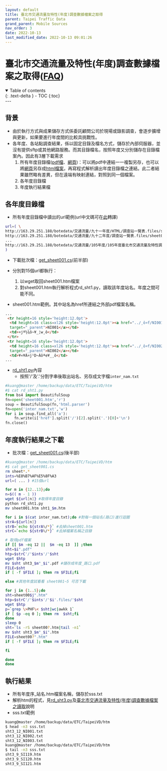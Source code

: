 ```yaml
---
layout: default
title: 臺北市交通流量及特性(年度)調查數據檔案之取得
parent: Taipei Traffic Data
grand_parent: Mobile Sources
nav_order: 3
date: 2022-10-13
last_modified_date: 2022-10-13 09:01:26
---
```


# 臺北市交通流量及特性(年度)調查數據檔案之取得([FAQ](https://sinotec2.github.io/FAQ/2022/10/13/get_sheet.html))

<details open markdown="block">
  <summary>
    Table of contents
  </summary>
  {: .text-delta }
- TOC
{:toc}
</details>
---

## 背景
- 由於執行方式與成果儲存方式係委託顧問公司於現場或錄影調查，會逐步擴增與更新，如果要進行年度間的比較具挑戰性。
- 各年度、各站點調查結果，係以固定目錄及檔名方式，儲存於內部伺服器，並沒有提供sftp或其他網路服務。而其目錄檔名，按照年度又分別儲存在目錄檔案內。因此有3層下載需求
  1. 所有年度目錄檔([pdf檔](https://www-ws.gov.taipei/001/Upload/456/relfile/0/30323/e53942d0-226c-4ca5-ba43-900b75f2189b.pdf)、[網頁][dlpage])：可以將pdf中連結一一複製另存，也可以將[網頁][dlpage]另存成[html檔案](master:/home/backup/data/ETC/TaipeiVD/htm/all_year.html)，再寫程式解析讀出年度目錄檔之連結。此二者結果雖然略有差異，但在遠端有映射連結，對照到同一個檔案。
  1. 各年度目錄檔
  1. 年度執行結果檔

## 各年度目錄檔
- 所有年度目錄檔中讀出的url範例(url中文碼可在[此](https://www.convertstring.com/zh_TW/EncodeDecode/UrlDecode)轉譯)

```bash
url=( \
http://163.29.251.188/botedata/交通流量/九十一年度/HTML/調查站一覽表.files/sheet001.htm \
http://163.29.251.188/botedata/交通流量/九十二年度/調查站一覽表.files/sheet001.htm \
...
http://163.29.251.188/botedata/交通流量/105年度/105年度臺北市交通流量及特性調查.files/sheet001.htm \
)
```
- 下載批次檔：[get_sheet001.cs](https://github.com/sinotec2/Focus-on-Air-Quality/blob/main/utilities/Crawlers/TPtraffic/get_sheet001.cs)(前半部)
- 分別對15個url都執行：
  1. 以wget取回sheet001.htm檔案
  1. 對sheet001.htm執行解析程式rd_sht1.py，讀取該年度站名。年度之間可能不同。

- sheet001.htm範例。其中站名為href所連結之外部pdf檔案名稱。

```html
...
 <tr height=16 style='height:12.0pt'>
  <td height=16 class=xl26 style='height:12.0pt'><a href="../¸ô¤f/NI001.pdf"
  target="_parent">NI001</a></td>
  <td>¤jª½¾ô~¥_¦w¸ô</td>
 </tr>
 <tr height=16 style='height:12.0pt'>
  <td height=16 class=xl26 style='height:12.0pt'><a href="../¸ô¤f/NI002.pdf"
  target="_parent">NI002</a></td>
  <td>¥«¥Á¤j¹D~Àôªe¥_¸ô</td>
...
```
- [rd_sht1.py](https://github.com/sinotec2/Focus-on-Air-Quality/blob/main/EmisProc/line/TBtraffic/rd_sht1.py)內容
  - 按照'/'及'.'分割字串後取出站名、另存成文字檔`inter_nam.txt`

```python
#kuang@master /home/backup/data/ETC/TaipeiVD/htm
#$ cat rd_sht1.py
from bs4 import BeautifulSoup
fn=open('sheet001.htm','r')
soup = BeautifulSoup(fn,'html.parser')
fn=open('inter_nam.txt','w')
for i in soup.find_all('a'):
    fn.write(i['href'].split('/')[2].split('.')[0]+'\n')
fn.close()
```

## 年度執行結果之下載
- 批次檔：[get_sheet001.cs](https://github.com/sinotec2/Focus-on-Air-Quality/blob/main/utilities/Crawlers/TPtraffic/get_sheet001.cs)(後半部)

```bash
#kuang@master /home/backup/data/ETC/TaipeiVD/htm
#$ cat get_sheet001.cs
rm sheet*.*
ints=%E8%B7%AF%E5%8F%A3
url=( ... ) #15個url

for m in {12..13};do
n=$(( m - 1 ))
wget ${url[n]} #取得年度目錄
python rd_sht1.py
mv sheet001.htm sht1_$m.htm

for i in $(cat inter_nam.txt);do #對每一個站名(路口)進行迴圈
strA=${url[n]}
strB=`echo ${strA%/*}` #去掉sheet001.htm
strC=`echo ${strB%/*}` #去掉檔案名稱之目錄

# 取得pdf檔案
if [[ $m -eq 12 ||  $m -eq 13  ]] ;then
sht=$i".pdf"
htp=$strC'/'$ints'/'$sht
wget $htp
mv $sht sht3_$m"_$i".pdf #儲存成年度_路口.pdf
FILE=$sht
if [ -f $FILE ]; then rm $FILE;fi

else #其他年度試看看 sheet001~5 可否下載

for j in {1..5};do
sht=sheet00$j".htm"
htp=$strC'/'$ints'/'$i'.files/'$sht
wget $htp
p=`grep \>PHF\< $sht|wc|awkk 1`
if [ $p -eq 0 ]; then rm  $sht;fi
done
sleep 0
sht=`ls -rS sheet00?.htm|tail -n1`
mv $sht sht3_$m"_$i".htm
FILE=sheet00?".htm"
if [ -f $FILE ]; then rm $FILE;fi

fi

done
done
```

## 執行結果
- 所有年度序_站名.htm檔案名稱，儲存於sss.txt
- 解析htm的程式，見[rd_sht3.py](https://github.com/sinotec2/Focus-on-Air-Quality/blob/main/utilities/Crawlers/TPtraffic/rd_sht3.py)及[臺北市交通流量及特性(年度)調查數據檔案之讀取](https://sinotec2.github.io/Focus-on-Air-Quality/EmisProc/line/TBtraffic/4.rd_sht3/)說明
- sss.txt範例

```bash
kuang@master /home/backup/data/ETC/TaipeiVD/htm
$ head -n3 sss.txt
sht3_12_NI001.txt
sht3_12_NI002.txt
sht3_12_NI003.txt
kuang@master /home/backup/data/ETC/TaipeiVD/htm
$ tail -n3 sss.txt
sht3_9_SI119.htm
sht3_9_SI120.htm
sht3_9_SI121.htm
```
[dlpage]: <https://www.bote.gov.taipei/cp.aspx?n=E0C93DC334AE8028> "臺北市交通管制工程處、交通流量調查資料(PDF下載)"